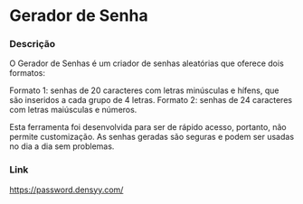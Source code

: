 # Gerador de Senha

### Descrição
O Gerador de Senhas é um criador de senhas aleatórias que oferece dois formatos:

Formato 1: senhas de 20 caracteres com letras minúsculas e hífens, que são inseridos a cada grupo de 4 letras.
Formato 2: senhas de 24 caracteres com letras maiúsculas e números.

Esta ferramenta foi desenvolvida para ser de rápido acesso, portanto, não permite customização. As senhas geradas são seguras e podem ser usadas no dia a dia sem problemas.

### Link
https://password.densyy.com/

